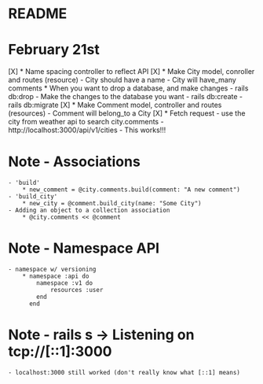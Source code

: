 # README

# February 21st 
  [X]  * Name spacing controller to reflect API
  [X]  * Make City model, conroller and routes (resource)
        - City should have a name
        - City will have_many comments
            * When you want to drop a database, and make changes
                - rails db:drop 
                - Make the changes to the database you want
                - rails db:create
                - rails db:migrate
  [X]  * Make Comment model, controller and routes (resources)
        - Comment will belong_to a City
  [X]  * Fetch request - use the city from weather api to search city.comments
        - http://localhost:3000/api/v1/cities - This works!!!

# Note - Associations
    - 'build'
        * new_comment = @city.comments.build(comment: "A new comment")
    - 'build_city'
        * new_city = @comment.build_city(name: "Some City")
    - Adding an object to a collection association 
        * @city.comments << @comment

# Note - Namespace API
    - namespace w/ versioning   
        * namespace :api do 
            namespace :v1 do 
                resources :user
            end 
          end 

# Note - rails s -> Listening on tcp://[::1]:3000
    - localhost:3000 still worked (don't really know what [::1] means)